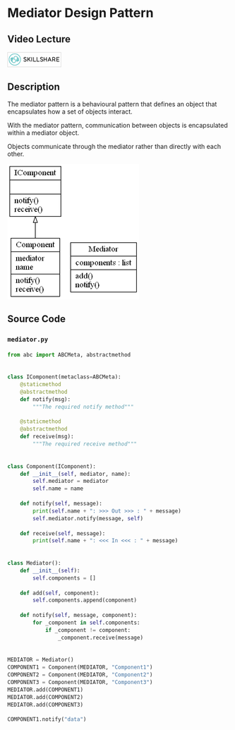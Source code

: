 # Mediator Design Pattern

## Video Lecture

<a id="skillShareVideoLink" href="https://skl.sh/34SM2Xg" target="_blank" title="Mediator Design Pattern"><img src="/img/skillshare_btn_sm.gif" alt="Mediator Design Pattern"/></a> 
<!-- <a id="udemyVideoLink" href="https://www.udemy.com/course/design-patterns-in-python/learn/lecture/16511990/?referralCode=7493DBBBF97FF2B0D24D" target="_blank" title="Mediator Design Pattern"><img src="/img/udemy_btn_sm.gif" alt="Mediator Design Pattern"/></a> -->

## Description

The mediator pattern is a behavioural pattern that defines an object that encapsulates how a set of objects interact.

With the mediator pattern, communication between objects is encapsulated within a mediator object.

Objects communicate through the mediator rather than directly with each other.

![Mediator Pattern UML Diagram](mediator.png)

## Source Code

### **`mediator.py`**
```python
from abc import ABCMeta, abstractmethod


class IComponent(metaclass=ABCMeta):
    @staticmethod
    @abstractmethod
    def notify(msg):
        """The required notify method"""

    @staticmethod
    @abstractmethod
    def receive(msg):
        """The required receive method"""


class Component(IComponent):
    def __init__(self, mediator, name):
        self.mediator = mediator
        self.name = name

    def notify(self, message):
        print(self.name + ": >>> Out >>> : " + message)
        self.mediator.notify(message, self)

    def receive(self, message):
        print(self.name + ": <<< In <<< : " + message)


class Mediator():
    def __init__(self):
        self.components = []

    def add(self, component):
        self.components.append(component)

    def notify(self, message, component):
        for _component in self.components:
            if _component != component:
                _component.receive(message)


MEDIATOR = Mediator()
COMPONENT1 = Component(MEDIATOR, "Component1")
COMPONENT2 = Component(MEDIATOR, "Component2")
COMPONENT3 = Component(MEDIATOR, "Component3")
MEDIATOR.add(COMPONENT1)
MEDIATOR.add(COMPONENT2)
MEDIATOR.add(COMPONENT3)

COMPONENT1.notify("data")

```